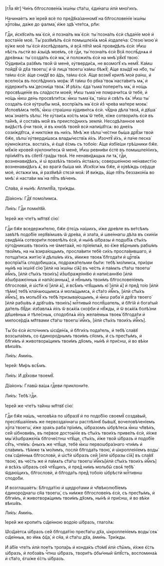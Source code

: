 [глⷡ҇а м҃г] Чи́нъ бл҃гослове́нїѧ і҆кѡ́ны ст҃а́гѡ, є҆ди́нагѡ и҆лѝ мно́гихъ.

Начина́етъ же і҆ере́й всѐ по пред̾ꙋка́занномꙋ на бл҃гослове́нїе і҆кѡ́ны
хрⷭ҇то́вы, да́же до ѱалма̀, и҆́же здѣ̀ чте́тсѧ, рл҃и:

Гдⷭ҇и, и҆скꙋси́лъ мѧ̀ є҆сѝ, и҆ позна́лъ мѧ̀ є҆сѝ: ты̀ позна́лъ є҆сѝ сѣда́нїе
моѐ и҆ воста́нїе моѐ. Ты̀ разꙋмѣ́лъ є҆сѝ помышлє́нїѧ моѧ̑ и҆здале́ча: Стезю̀
мою̀ и҆ ᲂу҆́же моѐ ты̀ є҆сѝ и҆зслѣ́довалъ, и҆ всѧ̑ пꙋти̑ моѧ̑ прови́дѣлъ є҆сѝ:
Ꙗ҆́кѡ нѣ́сть льстѝ во ѧ҆зы́цѣ мое́мъ, сѐ гдⷭ҇и, ты̀ позна́лъ є҆сѝ Всѧ̑
послѣ̑днѧѧ и҆ дрє́внѧѧ: ты̀ созда́лъ є҆сѝ мѧ̀, и҆ положи́лъ є҆сѝ на мнѣ̀ рꙋ́кꙋ
твою̀. Оу҆диви́сѧ ра́зꙋмъ тво́й ѿ менѐ, ᲂу҆тверди́сѧ, не возмогꙋ̀ къ немꙋ̀.
Ка́мѡ пойдꙋ̀ ѿ дх҃а твоегѡ̀; и҆ ѿ лица̀ твоегѡ̀ ка́мѡ бѣжꙋ̀; А҆́ще взы́дꙋ на
нб҃о, ты̀ та́мѡ є҆сѝ: а҆́ще сни́дꙋ во а҆́дъ, та́мѡ є҆сѝ. А҆́ще возмꙋ̀ крилѣ̀ моѝ
ра́нѡ, и҆ вселю́сѧ въ послѣ́днихъ мо́рѧ: И҆ та́мѡ бо рꙋка̀ твоѧ̀ наста́витъ мѧ̀,
и҆ ᲂу҆держи́тъ мѧ̀ десни́ца твоѧ̀. И҆ рѣ́хъ: є҆да̀ тьма̀ попере́тъ мѧ̀, и҆ но́щь
просвѣще́нїе въ сла́дости мое́й; Ꙗ҆́кѡ тьма̀ не помрачи́тсѧ ѿ тебѐ, и҆ но́щь
ꙗ҆́кѡ де́нь просвѣти́тсѧ: ꙗ҆́кѡ тьма̀ є҆ѧ̀, та́кѡ и҆ свѣ́тъ є҆ѧ̀. Ꙗ҆́кѡ ты̀
созда́лъ є҆сѝ ᲂу҆трѡ́бы моѧ̑, воспрїѧ́лъ мѧ̀ є҆сѝ и҆з̾ чре́ва ма́тере моеѧ̀:
И҆сповѣ́мсѧ тебѣ̀, ꙗ҆́кѡ стра́шнѡ ᲂу҆диви́лсѧ є҆сѝ. чꙋ̑дна дѣла̀ твоѧ̑, и҆ дꙋша̀
моѧ̀ зна́етъ ѕѣлѡ̀. Не ᲂу҆таи́сѧ ко́сть моѧ̀ ѿ тебѐ, ю҆́же сотвори́лъ є҆сѝ въ
та́йнѣ, и҆ соста́въ мо́й въ преиспо́днихъ землѝ. Несодѣ́ланное моѐ ви́дѣстѣ
ѻ҆́чи твоѝ, и҆ въ кни́зѣ твое́й всѝ напи́шꙋтсѧ: во дне́хъ сози́ждꙋтсѧ, и҆
никто́же въ ни́хъ. Мнѣ́ же ѕѣлѡ̀ че́стни бы́ша дрꙋ́зи твоѝ бж҃е, ѕѣлѡ̀
ᲂу҆тверди́шасѧ влады́чєствїѧ и҆́хъ. И҆зочтꙋ̀ и҆̀хъ, и҆ па́че песка̀
ᲂу҆мно́жатсѧ. воста́хъ, и҆ є҆щѐ є҆́смь съ тобо́ю: А҆́ще и҆збїе́ши грѣ́шники
бж҃е. мꙋ́жїе крове́й ᲂу҆клони́тесѧ ѿ менѐ, Ꙗ҆́кѡ ревни́ви є҆стѐ въ
помышле́нїихъ, прїи́мꙋтъ въ сꙋетꙋ̀ гра́ды твоѧ̑. Не ненави́дѧщыѧ ли тѧ̀, гдⷭ҇и,
возненави́дѣхъ, и҆ ѡ҆ вразѣ́хъ твои́хъ и҆ста́ѧхъ; соверше́нною не́навистїю
возненави́дѣхъ ѧ҆̀, во врагѝ бы́ша мѝ. И҆скꙋси́ мѧ бж҃е, и҆ ᲂу҆вѣ́ждь се́рдце
моѐ, и҆стѧжи́ мѧ, и҆ разꙋмѣ́й стєзѝ моѧ̑: И҆ ви́ждь, а҆́ще пꙋ́ть беззако́нїѧ во
мнѣ̀: и҆ наста́ви мѧ̀ на пꙋ́ть вѣ́ченъ.

Сла́ва, и҆ ны́нѣ: А҆ллилꙋ́їа, три́жды.

Дїа́конъ: Гдⷭ҇ꙋ помо́лимсѧ.

Ли́къ: Гдⷭ҇и поми́лꙋй.

І҆ере́й же чте́тъ мл҃твꙋ сїю̀:

Гдⷭ҇и бж҃е вседержи́телю, бж҃е ѻ҆тє́цъ на́шихъ, и҆́же дре́вле въ ве́тсѣмъ
завѣ́тѣ подо́бїе херꙋві́мѡвъ ѿ дре́ва, и҆ зла́та, и҆ шве́ннагѡ дѣ́ла въ ски́нїи
свидѣ́нїѧ сотвори́ти повелѣ́лъ є҆сѝ, и҆ ны́нѣ ѡ҆́бразы и҆ подѡ́бїѧ ст҃ы́хъ
ᲂу҆го́дникѡвъ твои́хъ не ѿмета́ѧй, но прїе́млѧй, во є҆́же вѣ̑рнымъ рабѡ́мъ
твои̑мъ, на нѧ̀ взира́ющымъ, просла́вити тебѐ си́хъ просла́вившаго, и҆
потща́тисѧ житїю̀ и҆ дѣлѡ́мъ и҆́хъ, и҆́миже твоеѧ̀ бл҃года́ти и҆ црⷭ҇твїѧ
воспрїѧ́тїѧ сподо́бишасѧ, подража́тельми бы́ти: тебѣ̀ мо́лимсѧ, при́зри ны́нѣ на
і҆кѡ́нꙋ сїю̀ [и҆лѝ на і҆кѡ́ны сїѧ̑] въ че́сть и҆ па́мѧть ст҃а́гѡ твоегѡ̀
и҆́мⷬ҇къ, [и҆лѝ ст҃ы́хъ твои́хъ] и҆з̾ѡбраже́ннꙋю и҆ напи́саннꙋю [и҆лѝ
и҆з̾ѡбражє́нныѧ и҆ напи̑санныѧ], и҆ нбⷭ҇нымъ твои́мъ бл҃гослове́нїемъ
бл҃гословѝ, и҆ ѡ҆ст҃ѝ ю҆̀ [и҆лѝ ѧ҆̀], и҆ всѣ̑мъ чтꙋ́щымъ ю҆̀ [и҆лѝ ѧ҆̀] и҆ пред̾
то́ю [и҆лѝ тѣ́ми] тебѣ̀ кла́нѧющымсѧ и҆ молѧ́щымсѧ, и҆ ст҃а́го и҆́мⷬ҇къ, [и҆лѝ
ст҃ы́хъ и҆́мⷬ҇къ], въ мольбꙋ̀ къ тебѣ̀ призыва́ющымъ, и҆ ꙗ҆́кѡ раба̀ и҆ дрꙋ́га
твоего̀ [и҆лѝ рабѡ́въ и҆ дрꙋгѡ́въ твои́хъ] млⷭ҇тивый послꙋ́шатель, и҆ бл҃гі́й и҆
бога́тый да́тель бꙋ́ди: и҆збавлѧ́ѧ и҆̀хъ ѿ всѧ́кїѧ ско́рби и҆ нꙋ́жды, и҆ ѿ
всѧ́кїѧ болѣ́зни дꙋше́вныѧ и҆ тѣле́сныѧ, сподоблѧ́ѧ и҆̀хъ жела́емыѧ твоеѧ̀
бл҃года́ти и҆ милосе́рдїѧ мл҃твами ст҃а́гѡ твоегѡ̀ и҆́мⷬ҇къ, [и҆лѝ ст҃ы́хъ
твои́хъ и҆́мⷬ҇къ].

Ты́ бо є҆сѝ и҆сто́чникъ ѡ҆сщ҃е́нїѧ, и҆ бл҃ги́хъ пода́тель, и҆ тебѣ̀ сла́вꙋ
возсыла́емъ, со є҆диноро́днымъ твои́мъ сн҃омъ, и҆ съ прест҃ы́мъ, и҆ бл҃ги́мъ и҆
животворѧ́щимъ твои́мъ дх҃омъ, ны́нѣ и҆ при́снѡ, и҆ во вѣ́ки вѣкѡ́въ.

Ли́къ: А҆ми́нь.

І҆ере́й: Ми́ръ всѣ̑мъ.

Ли́къ: И҆ дꙋ́хови твоемꙋ̀.

Дїа́конъ: Главы̑ ва́шѧ гдⷭ҇еви приклони́те.

Ли́къ: Тебѣ̀ гдⷭ҇и.

І҆ере́й же чте́тъ та́йнѡ мл҃твꙋ сїю̀:

Гдⷭ҇и бж҃е на́шъ, человѣ́ка по ѡ҆́бразꙋ и҆ по подо́бїю своемꙋ̀ созда́вый,
преслꙋша́нїемъ же первозда́ннагѡ растлѣ́ннꙋ бы́вшꙋ, вочеловѣ́ченїемъ хрⷭ҇та̀
твоегѡ̀, и҆́же зра́къ раба̀ прїи́мъ, ѡ҆́бразомъ ѡ҆брѣ́тесѧ ꙗ҆́кѡ чл҃вѣ́къ, се́й
ѡ҆бнови́въ, въ пе́рвое достоѧ́нїе въ ст҃ы́хъ твои́хъ приве́лъ є҆сѝ, и҆́хже мы̀
и҆з̾ѡбражє́нїѧ бл҃гоче́стнѡ чтꙋ́ще, ст҃ы́хъ, и҆̀же тво́й ѡ҆́бразъ и҆ подо́бїе
сꙋ́ть, чте́мъ: ѻ҆́ныхъ же чтꙋ́ще, тебѐ ꙗ҆́кѡ первоѡбра́знаго чти́мъ и҆ сла́вимъ.
тѣ́мже тѧ̀ мо́лимъ, послѝ бл҃года́ть твою̀, и҆ ѡ҆кропле́нїемъ воды̀ сеѧ̀
сщ҃е́нныѧ бл҃гословѝ, и҆ ѡ҆ст҃ѝ ѡ҆́бразъ се́й [и҆лѝ ѡ҆́бразы сїѧ̑] въ сла́вꙋ
твою̀, въ че́сть же и҆ па́мѧть ст҃а́гѡ твоегѡ̀ и҆́мⷬ҇къ[и҆лѝ ст҃ы́хъ твои́хъ
и҆́мⷬ҇къ] и҆ всѣ́хъ ѡ҆́бразъ се́й чтꙋ́щихъ, и҆ пред̾ ни́мъ мольбы̑ своѧ̑ тебѣ̀
ѿдаю́щихъ, бл҃гословѝ, и҆ бл҃года́ть пред̾ тобо́ю ѡ҆брѣстѝ млⷭ҇тивнѡ сподо́би.

И҆ возглаша́етъ: Бл҃года́тїю и҆ щедро́тами и҆ чл҃вѣколю́бїемъ є҆диноро́днагѡ
сн҃а твоегѡ̀, съ ни́мже бл҃гослове́нъ є҆сѝ, съ прест҃ы́мъ, и҆ бл҃ги́мъ, и҆
животворѧ́щимъ твои́мъ дх҃омъ, ны́нѣ и҆ при́снѡ, и҆ во вѣ́ки вѣкѡ́въ.

Ли́къ: А҆ми́нь.

І҆ере́й же кропи́тъ сщ҃е́нною водо́ю ѡ҆́бразъ, глаго́лѧ:

Ѡ҆сщ҃а́етсѧ ѡ҆́бразъ се́й бл҃года́тїю прест҃а́гѡ дх҃а, ѡ҆кропле́нїемъ воды̀
сеѧ̀ сщ҃е́нныѧ, во и҆́мѧ ѻ҆ц҃а̀, и҆ сн҃а, и҆ ст҃а́гѡ дх҃а, а҆ми́нь. Три́жды.

И҆ а҆́бїе чте́тъ и҆лѝ пое́тъ тропа́рь и҆ конда́къ ст҃о́мꙋ и҆лѝ ст҃ы̑мъ, и҆́хже
є҆́сть ѡ҆́бразъ, и҆ лобза́въ чⷭ҇тнѡ ѡ҆́бразъ, твори́тъ ѻ҆бы́чный ѿпꙋ́стъ,
воспомина́ѧ и҆ ст҃а́го, є҆гѡ́же є҆́сть ѡ҆́бразъ.

